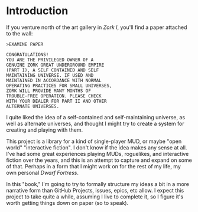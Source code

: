# Introduction

If you venture north of the art gallery in _Zork I_, you'll find a paper attached to the wall:

```
>EXAMINE PAPER

CONGRATULATIONS!
YOU ARE THE PRIVILEGED OWNER OF A
GENUINE ZORK GREAT UNDERGROUND EMPIRE
(PART I), A SELF CONTAINED AND SELF
MAINTAINING UNIVERSE. IF USED AND
MAINTAINED IN ACCORDANCE WITH NORMAL
OPERATING PRACTICES FOR SMALL UNIVERSES,
ZORK WILL PROVIDE MANY MONTHS OF
TROUBLE-FREE OPERATION. PLEASE CHECK
WITH YOUR DEALER FOR PART II AND OTHER
ALTERNATE UNIVERSES.
```

I quite liked the idea of a self-contained and self-maintaining universe, as well as alternate universes, and thought I might try to create a system for creating and playing with them.

This project is a library for a kind of single-player MUD, or maybe "open world" "interactive fiction".  I don't know if the idea makes any sense at all.  I've had some great experiences playing MUDs, roguelikes, and interactive fiction over the years, and this is an attempt to capture and expand on some of that.  Perhaps in a form that I might work on for the rest of my life, my own personal _Dwarf Fortress_.

In this "book," I'm going to try to formally structure my ideas a bit in a more narrative form than GitHub Projects, issues, epics, etc allow.  I expect this project to take quite a while, assuming I live to complete it, so I figure it's worth getting things down on paper (so to speak).
